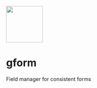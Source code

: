 <div><img height="100px" src="https://docs.escherlabs.com/assets/images/products/gforms.png"></div>

# gform
Field manager for consistent forms
